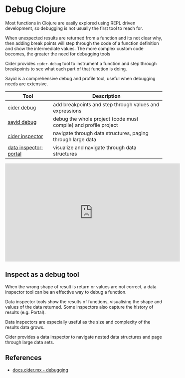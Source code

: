 # Debug Clojure

Most functions in Clojure are easily explored using REPL driven development, so debugging is not usually the first tool to reach for.

When unexpected results are returned from a function and its not clear why, then adding break points will step through the code of a function definition and show the intermediate values.  The more complex custom code becomes, the greater the need for debugging tools

Cider provides `cider-debug` tool to instrument a function and step through breakpoints to see what each part of that function is doing.

Sayid is a comprehensive debug and profile tool, useful when debugging needs are extensive.


| Tool                                                                                      | Description                                                     |
|-------------------------------------------------------------------------------------------|-----------------------------------------------------------------|
| [cider debug](cider-debug.md)                                                             | add breakpoints and step through values and expressions         |
| [sayid debug](sayid-debug.md)                                                             | debug the whole project (code must compile) and profile project |
| [cider inspector](/evaluating-clojure/inspect.md)                                         | navigate through data structures, paging through large data     |
| [data inspector: portal](http://practical.li/clojure/clojure-cli/data-browsers/portal.md) | visualize and navigate through data structures                  |

<p style="text-align:center">
<iframe width="560" height="315" src="https://www.youtube.com/embed/pyIbP4BOGpQ" title="YouTube video player" frameborder="0" allow="accelerometer; autoplay; clipboard-write; encrypted-media; gyroscope; picture-in-picture" allowfullscreen></iframe>
</p>


<!-- TODO: add video of navigating the cider errors buffer
# Navigate CIDER error report
-->


## Inspect as a debug tool

When the wrong shape of result is return or values are not correct, a data inspector tool can be an effective way to debug a function.

Data inspector tools show the results of functions, visualising the shape and values of the data returned.  Some inspectors also capture the history of results (e.g. Portal).

Data inspectors are especially useful as the size and complexity of the results data grows.

Cider provides a data inspector to navigate nested data structures and page through large data sets.


## References

* [docs.cider.mx - debugging](https://docs.cider.mx/cider/0.26/debugging/debugger.md)
